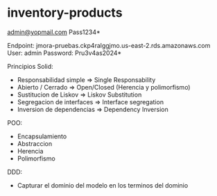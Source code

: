 # inventory-products

admin@yopmail.com
Pass1234*


Endpoint: jmora-pruebas.ckp4ralggjmo.us-east-2.rds.amazonaws.com
User: admin
Password: Pru3v4as2024*


Principios Solid:
- Responsabilidad simple => Single Responsability
- Abierto / Cerrado => Open/Closed (Herencia y polimorfismo)
- Sustitucion de Liskov => Liskov Substitution
- Segregacion de interfaces => Interface segregation
- Inversion de dependencias => Dependency Inversion


POO:
- Encapsulamiento
- Abstraccion
- Herencia
- Polimorfismo

DDD:
- Capturar el dominio del modelo en los terminos del dominio